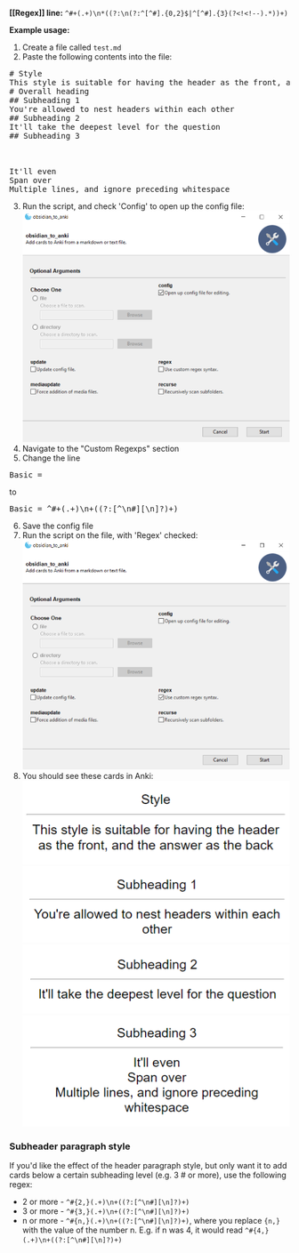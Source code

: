 **[[Regex]] line:** `^#+(.+)\n*((?:\n(?:^[^#].{0,2}$|^[^#].{3}(?<!<!--).*))+)`

**Example usage:**
1. Create a file called `test.md`
2. Paste the following contents into the file:

<pre>
# Style  
This style is suitable for having the header as the front, and the answer as the back
# Overall heading
## Subheading 1
You're allowed to nest headers within each other
## Subheading 2
It'll take the deepest level for the question
## Subheading 3
   
   
   
It'll even
Span over
Multiple lines, and ignore preceding whitespace
</pre>
3. Run the script, and check 'Config' to open up the config file:  
![GUI](Images/GUI_config.png)
4. Navigate to the "Custom Regexps" section
5. Change the line
<pre>
Basic =
</pre>
to  
<pre>
Basic = ^#+(.+)\n+((?:[^\n#][\n]?)+)
</pre>
6. Save the config file
7. Run the script on the file, with 'Regex' checked:  
![GUI](Images/GUI_regex.png)
8. You should see these cards in Anki:  
![header_1](Images/Header_1.png)  
![header_2](Images/Header_2.png)  
![header_3](Images/Header_3.png)  
![header_4](Images/Header_4.png)  

### Subheader paragraph style

If you'd like the effect of the header paragraph style, but only want it to add cards below a certain subheading level (e.g. 3 # or more), use the following regex:

* 2 or more - `^#{2,}(.+)\n+((?:[^\n#][\n]?)+)`
* 3 or more - `^#{3,}(.+)\n+((?:[^\n#][\n]?)+)`
* n or more - `^#{n,}(.+)\n+((?:[^\n#][\n]?)+)`, where you replace `{n,}` with the value of the number n. E.g. if n was 4, it would read `^#{4,}(.+)\n+((?:[^\n#][\n]?)+)`